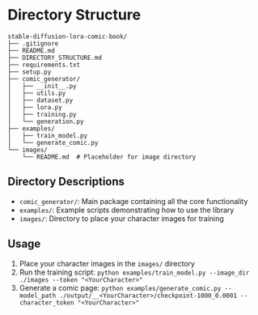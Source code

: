 # Directory Structure

```
stable-diffusion-lora-comic-book/
├── .gitignore
├── README.md
├── DIRECTORY_STRUCTURE.md
├── requirements.txt
├── setup.py
├── comic_generator/
│   ├── __init__.py
│   ├── utils.py
│   ├── dataset.py
│   ├── lora.py
│   ├── training.py
│   └── generation.py
├── examples/
│   ├── train_model.py
│   └── generate_comic.py
└── images/
    └── README.md  # Placeholder for image directory
```

## Directory Descriptions

- `comic_generator/`: Main package containing all the core functionality
- `examples/`: Example scripts demonstrating how to use the library
- `images/`: Directory to place your character images for training

## Usage

1. Place your character images in the `images/` directory
2. Run the training script: `python examples/train_model.py --image_dir ./images --token "<YourCharacter>"`
3. Generate a comic page: `python examples/generate_comic.py --model_path ./output/__<YourCharacter>/checkpoint-1000_0.0001 --character_token "<YourCharacter>"`